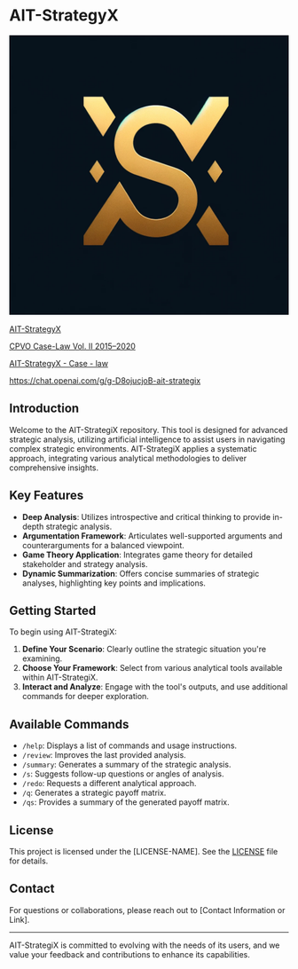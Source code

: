 # AIT-StrategyX


![AIT-StrategyX](https://github.com/aitrailblazer/AIT-StrategyX/blob/main/images//StrategyX.png?raw=true)


[AIT-StrategyX](https://chat.openai.com/g/g-D8ojucjoB-ait-strategix)


[CPVO Case-Law
Vol. II 2015–2020](https://github.com/aitrailblazer/AIT-StrategyX/blob/main/case-law_2015-2020_vol_ii.pdf)


[AIT-StrategyX - Case - law](https://github.com/aitrailblazer/AIT-StrategyX/blob/main/AIT-StrategyX-case-law_2015-2020_vol_ii.pdf)

https://chat.openai.com/g/g-D8ojucjoB-ait-strategix

## Introduction
Welcome to the AIT-StrategiX repository. This tool is designed for advanced strategic analysis, utilizing artificial intelligence to assist users in navigating complex strategic environments. AIT-StrategiX applies a systematic approach, integrating various analytical methodologies to deliver comprehensive insights.

## Key Features
- **Deep Analysis**: Utilizes introspective and critical thinking to provide in-depth strategic analysis.
- **Argumentation Framework**: Articulates well-supported arguments and counterarguments for a balanced viewpoint.
- **Game Theory Application**: Integrates game theory for detailed stakeholder and strategy analysis.
- **Dynamic Summarization**: Offers concise summaries of strategic analyses, highlighting key points and implications.

## Getting Started
To begin using AIT-StrategiX:
1. **Define Your Scenario**: Clearly outline the strategic situation you're examining.
2. **Choose Your Framework**: Select from various analytical tools available within AIT-StrategiX.
3. **Interact and Analyze**: Engage with the tool's outputs, and use additional commands for deeper exploration.

## Available Commands
- `/help`: Displays a list of commands and usage instructions.
- `/review`: Improves the last provided analysis.
- `/summary`: Generates a summary of the strategic analysis.
- `/s`: Suggests follow-up questions or angles of analysis.
- `/redo`: Requests a different analytical approach.
- `/q`: Generates a strategic payoff matrix.
- `/qs`: Provides a summary of the generated payoff matrix.


## License
This project is licensed under the [LICENSE-NAME]. See the [LICENSE](URL-to-LICENSE) file for details.

## Contact
For questions or collaborations, please reach out to [Contact Information or Link].

---

AIT-StrategiX is committed to evolving with the needs of its users, and we value your feedback and contributions to enhance its capabilities.
